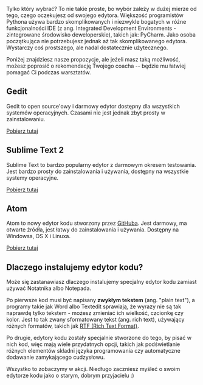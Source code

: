 Tylko który wybrać? To nie takie proste, bo wybór zależy w dużej mierze od tego, czego oczekujesz od swojego edytora. Większość programistów Pythona używa bardzo skomplikowanych i niezwykle bogatych w różne funkcjonalności IDE (z ang. Integrated Development Environments - zintegrowane środowisko deweloperskie), takich jak: PyCharm. Jako osoba początkująca nie potrzebujesz jednak aż tak skomplikowanego edytora. Wystarczy coś prostszego, ale nadal dostatecznie użytecznego.

Poniżej znajdziesz nasze propozycje, ale jeżeli masz taką możliwość, możesz poprosić o rekomendację Twojego coacha -- będzie mu łatwiej pomagać Ci podczas warsztatów.

## Gedit

Gedit to open source'owy i darmowy edytor dostępny dla wszystkich systemów operacyjnych. Czasami nie jest jednak zbyt prosty w zainstalowaniu.

[Pobierz tutaj](https://wiki.gnome.org/Apps/Gedit#Download)

## Sublime Text 2

Sublime Text to bardzo popularny edytor z darmowym okresem testowania. Jest bardzo prosty do zainstalowania i używania, dostępny na wszystkie systemy operacyjne.

[Pobierz tutaj](http://www.sublimetext.com/2)

## Atom

Atom to nowy edytor kodu stworzony przez [GitHuba](http://github.com/). Jest darmowy, ma otwarte źródła, jest łatwy do zainstalowania i używania. Dostępny na Windowsa, OS X i Linuxa.

[Pobierz tutaj](https://atom.io/)

## Dlaczego instalujemy edytor kodu?

Może się zastanawiasz dlaczego instalujemy specjalny edytor kodu zamiast używać Notatnika albo Notepada.

Po pierwsze kod musi być napisany **zwykłym tekstem** (ang. "plain text"), a programy takie jak Word albo Textedit sprawiają, że wyrazy nie są tak naprawdę tylko tekstem - możesz zmieniać ich wielkość, czcionkę czy kolor. Jest to tak zwany sformatowany tekst (ang. rich text), używający różnych formatów, takich jak [RTF (Rich Text Format)](https://en.wikipedia.org/wiki/Rich_Text_Format).

Po drugie, edytory kodu zostały specjalnie stworzone do tego, by pisać w nich kod, więc mają wiele przydatnych opcji, takich jak podświetlanie różnych elementów składni języka programowania czy automatyczne dodawanie zamykającego cudzysłowu.

Wszystko to zobaczymy w akcji. Niedługo zaczniesz myśleć o swoim edytorze kodu jako o starym, dobrym przyjacielu :)